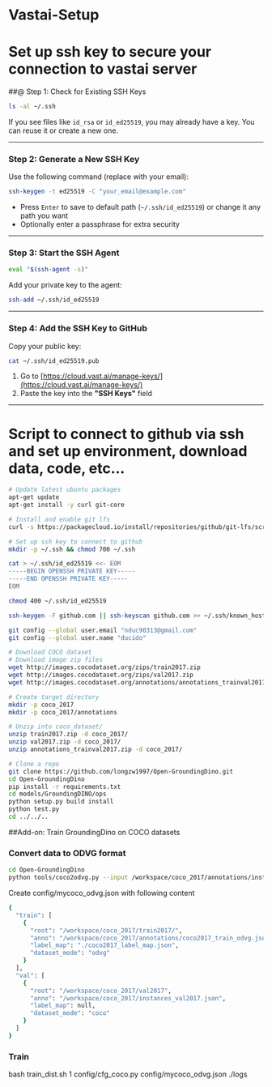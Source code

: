 # Vastai-Setup

# Set up ssh key to secure your connection to vastai server
##@  Step 1: Check for Existing SSH Keys

```bash
ls -al ~/.ssh
```

If you see files like `id_rsa` or `id_ed25519`, you may already have a key. You can reuse it or create a new one.

---

### Step 2: Generate a New SSH Key

Use the following command (replace with your email):

```bash
ssh-keygen -t ed25519 -C "your_email@example.com"
```

- Press `Enter` to save to default path (`~/.ssh/id_ed25519`) or change it any path you want
- Optionally enter a passphrase for extra security

---

### Step 3: Start the SSH Agent

```bash
eval "$(ssh-agent -s)"
```

Add your private key to the agent:

```bash
ssh-add ~/.ssh/id_ed25519
```

---

### Step 4: Add the SSH Key to GitHub

Copy your public key:

```bash
cat ~/.ssh/id_ed25519.pub
```

1. Go to [https://cloud.vast.ai/manage-keys/](https://cloud.vast.ai/manage-keys/)
2. Paste the key into the **"SSH Keys"** field

---

# Script to connect to github via ssh and set up environment, download data, code, etc...
```bash
# Update latest ubuntu packages
apt-get update
apt-get install -y curl git-core

# Install and enable git lfs
curl -s https://packagecloud.io/install/repositories/github/git-lfs/script.deb.sh | bash && apt-get install -y git-lfs && git lfs install

# Set up ssh key to connect to github
mkdir -p ~/.ssh && chmod 700 ~/.ssh

cat > ~/.ssh/id_ed25519 <<- EOM
-----BEGIN OPENSSH PRIVATE KEY-----
-----END OPENSSH PRIVATE KEY-----
EOM

chmod 400 ~/.ssh/id_ed25519

ssh-keygen -F github.com || ssh-keyscan github.com >> ~/.ssh/known_hosts

git config --global user.email "nduc90313@gmail.com"
git config --global user.name "ducido"

# Download COCO dataset
# Download image zip files
wget http://images.cocodataset.org/zips/train2017.zip
wget http://images.cocodataset.org/zips/val2017.zip
wget http://images.cocodataset.org/annotations/annotations_trainval2017.zip

# Create target directory
mkdir -p coco_2017
mkdir -p coco_2017/annotations

# Unzip into coco_dataset/
unzip train2017.zip -d coco_2017/
unzip val2017.zip -d coco_2017/
unzip annotations_trainval2017.zip -d coco_2017/

# Clone a repo
git clone https://github.com/longzw1997/Open-GroundingDino.git
cd Open-GroundingDino
pip install -r requirements.txt 
cd models/GroundingDINO/ops
python setup.py build install
python test.py
cd ../../..

```

##Add-on: Train GroundingDino on COCO datasets
### Convert data to ODVG format
```bash
cd Open-GroundingDino
python tools/coco2odvg.py --input /workspace/coco_2017/annotations/instances_train2017.json --output /workspace/coco_2017/annotations/coco2017_train_odvg.jsonl --idmap coco2017
```

Create config/mycoco_odvg.json with following content
```bash
{
  "train": [
    {
      "root": "/workspace/coco_2017/train2017/",
      "anno": "/workspace/coco_2017/annotations/coco2017_train_odvg.jsonl",
      "label_map": "./coco2017_label_map.json",
      "dataset_mode": "odvg"
    }
  ],
  "val": [
    {
      "root": "/workspace/coco_2017/val2017",
      "anno": "/workspace/coco_2017/instances_val2017.json",
      "label_map": null,
      "dataset_mode": "coco"
    }
  ]
}
```


### Train
bash train_dist.sh 1 config/cfg_coco.py config/mycoco_odvg.json ./logs
